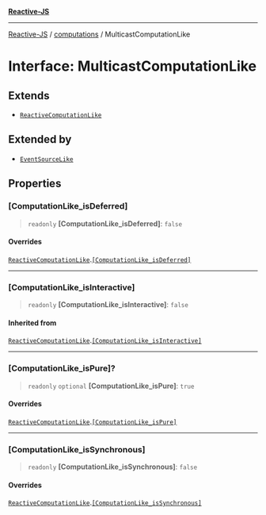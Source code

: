 [**Reactive-JS**](../../README.md)

***

[Reactive-JS](../../README.md) / [computations](../README.md) / MulticastComputationLike

# Interface: MulticastComputationLike

## Extends

- [`ReactiveComputationLike`](ReactiveComputationLike.md)

## Extended by

- [`EventSourceLike`](../../events/interfaces/EventSourceLike.md)

## Properties

### \[ComputationLike\_isDeferred\]

> `readonly` **\[ComputationLike\_isDeferred\]**: `false`

#### Overrides

[`ReactiveComputationLike`](ReactiveComputationLike.md).[`[ComputationLike_isDeferred]`](ReactiveComputationLike.md#computationlike_isdeferred)

***

### \[ComputationLike\_isInteractive\]

> `readonly` **\[ComputationLike\_isInteractive\]**: `false`

#### Inherited from

[`ReactiveComputationLike`](ReactiveComputationLike.md).[`[ComputationLike_isInteractive]`](ReactiveComputationLike.md#computationlike_isinteractive)

***

### \[ComputationLike\_isPure\]?

> `readonly` `optional` **\[ComputationLike\_isPure\]**: `true`

#### Overrides

[`ReactiveComputationLike`](ReactiveComputationLike.md).[`[ComputationLike_isPure]`](ReactiveComputationLike.md#computationlike_ispure)

***

### \[ComputationLike\_isSynchronous\]

> `readonly` **\[ComputationLike\_isSynchronous\]**: `false`

#### Overrides

[`ReactiveComputationLike`](ReactiveComputationLike.md).[`[ComputationLike_isSynchronous]`](ReactiveComputationLike.md#computationlike_issynchronous)
